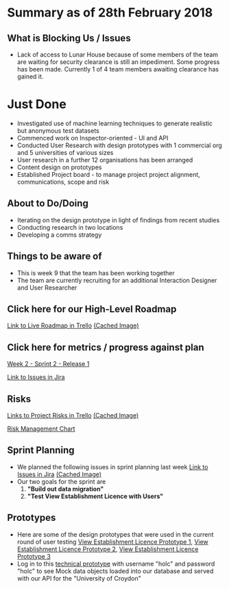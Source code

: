 # Summary as of 28th February 2018

## What is Blocking Us / Issues
* Lack of access to Lunar House because of some members of the team are waiting for security clearance is still an impediment. Some progress has been made. Currently 1 of 4 team members awaiting clearance has gained it. 

# Just Done
* Investigated use of machine learning techniques to generate realistic but anonymous test datasets
* Commenced work on Inspector-oriented - UI and API
* Conducted User Research with design prototypes  with 1 commercial org and 5 universities of various sizes
* User research in a further 12 organisations has been arranged
* Content design on prototypes
* Established Project board - to manage project project alignment, communications, scope and risk

## About to Do/Doing
* Iterating on the design prototype in light of findings from recent studies
* Conducting research in two locations
* Developing a comms strategy

## Things to be aware of
* This is week 9 that the team has been working together
* The team are currently recruiting for an additional Interaction Designer and User Researcher

## Click here for our High-Level Roadmap
[Link to Live Roadmap in Trello](https://trello.com/b/gDQdE01u/asl-roadmap)    [\(Cached Image\)](graphs/ASLRoadMap28022018.png)

## Click here for metrics / progress against plan
[Week 2 - Sprint 2 - Release 1](graphs/progress28022018.png)

[Link to Issues in Jira](https://jira.digital.homeoffice.gov.uk/secure/RapidBoard.jspa?rapidView=261)

## Risks
[Links to Project Risks in Trello](https://trello.com/b/VuFuCL7t/risk-register-and-kpis-asl-delivery)    [\(Cached Image\)](graphs/ASLRiskRegister28022018.png)

[Risk Management Chart](graphs/risk28022018.png)

## Sprint Planning
* We planned the following issues in sprint planning last week [Link to Issues in Jira](https://jira.digital.homeoffice.gov.uk/secure/RapidBoard.jspa?rapidView=261)    [\(Cached Image\)](graphs/Sprint28022018.png)
* Our two goals for the sprint are
	1.  **"Build out data migration"**
	2. **"Test View Establishment Licence with Users"**

## Prototypes

* Here are some of the design prototypes that were used in the current round of user testing
[View Establishment Licence Prototype 1](graphs/VEL_Prot1.png), [View Establishment Licence Prototype 2](graphs/VEL_Prot2.png), [View Establishment Licence Prototype 3](graphs/VEL_Prot3.png)
* Log in to this [technical prototype](https://dev.notprod.asl.homeoffice.gov.uk/) with username "holc" and password "holc" to see Mock data objects loaded into our database and served with our API for the "University of Croydon"
